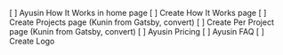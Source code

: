 [ ] Ayusin How It Works in home page
[ ] Create How It Works page
[ ] Create Projects page (Kunin from Gatsby, convert)
[ ] Create Per Project page (Kunin from Gatsby, convert)
[ ] Ayusin Pricing
[ ] Ayusin FAQ
[ ] Create Logo